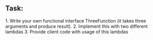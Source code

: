 <h2>Task:</h2>
1. Write your own functional interface ThreeFunction (it takes three arguments and produce result).
2. Implement this with two different lambdas
3. Provide client code with usage of this lambdas
